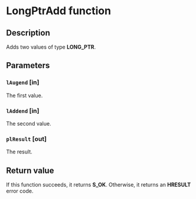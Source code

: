 # LongPtrAdd function

## Description

Adds two values of type **LONG_PTR**.

## Parameters

### `lAugend` [in]

The first value.

### `lAddend` [in]

The second value.

### `plResult` [out]

The result.

## Return value

If this function succeeds, it returns **S_OK**. Otherwise, it returns an **HRESULT** error code.